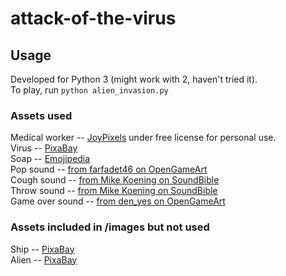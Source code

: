 # attack-of-the-virus
## Usage  
Developed for Python 3 (might work with 2, haven't tried it).  
To play, run `python alien_invasion.py`  

### Assets used 
Medical worker -- [JoyPixels](https://www.joypixels.com/emoji) under free license for personal use.  
Virus -- [PixaBay](https://pixabay.com/vectors/corona-coronavirus-virus-pandemic-4919644/)  
Soap -- [Emojipedia](https://emojipedia.org/emojipedia/)  
Pop sound -- [from farfadet46 on OpenGameArt](https://opengameart.org/content/bubbles-pop)  
Cough sound -- [from Mike Koening on SoundBible](http://soundbible.com/1864-Male-Cough.html)  
Throw sound -- [from Mike Koening on SoundBible](http://soundbible.com/1726-Karate-Kid-Punch.html)  
Game over sound -- [from den_yes on OpenGameArt](https://opengameart.org/content/game-over-soundold-school)  

### Assets included in /images but not used  
Ship -- [PixaBay](https://pixabay.com/illustrations/space-rocket-escape-nasa-spaceship-3800434/)  
Alien -- [PixaBay](https://pixabay.com/vectors/spaceships-cosmic-retro-155165/)  

